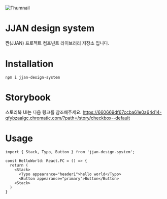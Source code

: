 ![Thumnail](https://github.com/jjan-project/jjan_design_system/assets/64501757/d5e27320-1da8-4c7a-a9c5-6af6917b4758)

# JJAN design system

짠(JJAN) 프로젝트 컴포넌트 라이브러리 저장소 입니다.

# Installation

```
npm i jjan-design-system
```

# Storybook

스토리북 UI는 다음 링크를 참조해주세요. https://660669df67ccba61e0a64d14-qfybzaalgc.chromatic.com/?path=/story/checkbox--default

# Usage

```tsx
import { Stack, Typo, Button } from 'jjan-design-system'; 

const HelloWorld: React.FC = () => {
  return (
    <Stack>
      <Typo appearance="header1">hello world</Typo>
      <Button appearance="primary">Button</Button>
    <Stack>
  )
}
```
